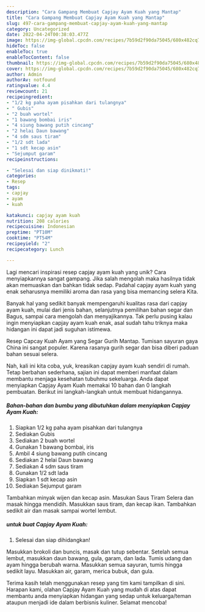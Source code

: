 ```yaml
---
description: "Cara Gampang Membuat Capjay Ayam Kuah yang Mantap"
title: "Cara Gampang Membuat Capjay Ayam Kuah yang Mantap"
slug: 497-cara-gampang-membuat-capjay-ayam-kuah-yang-mantap
category: Uncategorized
date: 2022-04-24T00:38:03.477Z
image: https://img-global.cpcdn.com/recipes/7b59d2f90da75045/680x482cq70/capjay-ayam-kuah-foto-resep-utama.jpg
hideToc: false
enableToc: true
enableTocContent: false
thumbnail: https://img-global.cpcdn.com/recipes/7b59d2f90da75045/680x482cq70/capjay-ayam-kuah-foto-resep-utama.jpg
cover: https://img-global.cpcdn.com/recipes/7b59d2f90da75045/680x482cq70/capjay-ayam-kuah-foto-resep-utama.jpg
author: Admin
authorAv: notfound
ratingvalue: 4.4
reviewcount: 21
recipeingredient:
- "1/2 kg paha ayam pisahkan dari tulangnya"
- " Gubis"
- "2 buah wortel"
- "1 bawang bombai iris"
- "4 siung bawang putih cincang"
- "2 helai Daun bawang"
- "4 sdm saus tiram"
- "1/2 sdt lada"
- "1 sdt kecap asin"
- "Sejumput garam"
recipeinstructions:

- "Selesai dan siap dinikmati!"
categories:
- Resep
tags:
- capjay
- ayam
- kuah

katakunci: capjay ayam kuah 
nutrition: 208 calories
recipecuisine: Indonesian
preptime: "PT10M"
cooktime: "PT54M"
recipeyield: "2"
recipecategory: Lunch

---
```





Lagi mencari inspirasi resep capjay ayam kuah yang unik? Cara menyiapkannya sangat gampang. Jika salah mengolah maka hasilnya tidak akan memuaskan dan bahkan tidak sedap. Padahal capjay ayam kuah yang enak seharusnya memiliki aroma dan rasa yang bisa memancing selera Kita.





Banyak hal yang sedikit banyak mempengaruhi kualitas rasa dari capjay ayam kuah, mulai dari jenis bahan, selanjutnya pemilihan bahan segar dan Bagus, sampai cara mengolah dan menyajikannya. Tak perlu pusing kalau ingin menyiapkan capjay ayam kuah enak,      asal sudah tahu triknya maka hidangan ini dapat jadi suguhan istimewa.














Resep Capcay Kuah Ayam yang Segar Gurih Mantap. Tumisan sayuran gaya China ini sangat populer. Karena rasanya gurih segar dan bisa diberi paduan bahan sesuai selera.






Nah, kali ini kita coba, yuk, kreasikan capjay ayam kuah sendiri di rumah. Tetap berbahan sederhana, sajian ini dapat memberi manfaat dalam membantu menjaga kesehatan tubuhmu sekeluarga. Anda dapat menyiapkan Capjay Ayam Kuah memakai 10 bahan dan 0 langkah pembuatan. Berikut ini langkah-langkah untuk membuat hidangannya.

<!--inarticleads1-->

##### Bahan-bahan dan bumbu yang dibutuhkan dalam menyiapkan Capjay Ayam Kuah:

1. Siapkan 1/2 kg paha ayam pisahkan dari tulangnya
1. Sediakan  Gubis
1. Sediakan 2 buah wortel
1. Gunakan 1 bawang bombai, iris
1. Ambil 4 siung bawang putih cincang
1. Sediakan 2 helai Daun bawang
1. Sediakan 4 sdm saus tiram
1. Gunakan 1/2 sdt lada
1. Siapkan 1 sdt kecap asin
1. Sediakan Sejumput garam


Tambahkan minyak wijen dan kecap asin. Masukan Saus Tiram Selera dan masak hingga mendidih. Masukkan saus tiram, dan kecap ikan. Tambahkan sedikit air dan masak sampai wortel lembut. 

<!--inarticleads2-->

#####  untuk buat Capjay Ayam Kuah:


1. Selesai dan siap dihidangkan!

Masukkan brokoli dan buncis, masak dan tutup sebentar. Setelah semua lembut, masukkan daun bawang, gula, garam, dan lada. Tumis udang dan ayam hingga berubah warna. Masukkan semua sayuran, tumis hingga sedikit layu. Masukkan air, garam, merica bubuk, dan gula. 

Terima kasih telah menggunakan resep yang tim kami tampilkan di sini. Harapan kami, olahan Capjay Ayam Kuah yang mudah di atas dapat membantu anda menyiapkan hidangan yang sedap untuk keluarga/teman ataupun menjadi ide dalam berbisnis kuliner. Selamat mencoba!
